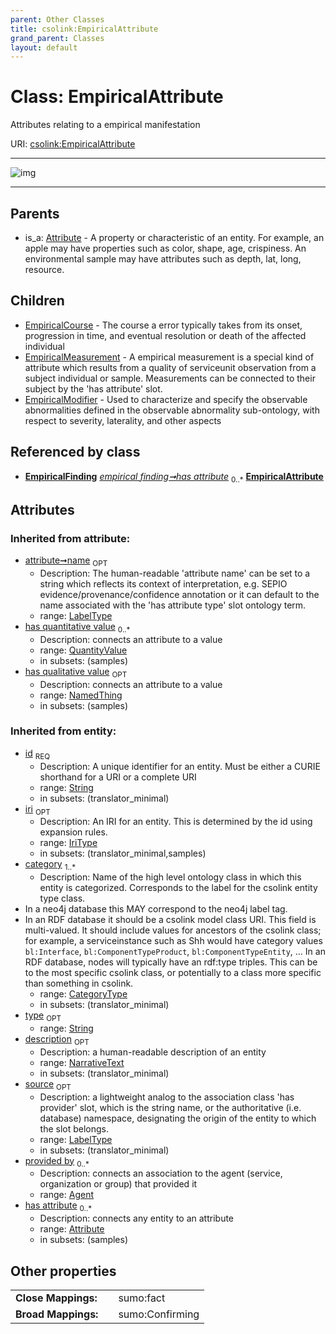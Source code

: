 ```yaml
---
parent: Other Classes
title: csolink:EmpiricalAttribute
grand_parent: Classes
layout: default
---
```


# Class: EmpiricalAttribute


Attributes relating to a empirical manifestation

URI: [csolink:EmpiricalAttribute](https://w3id.org/csolink/vocab/EmpiricalAttribute)


---

![img](http://yuml.me/diagram/nofunky;dir:TB/class/[QuantityValue],[OntologyClass],[NamedThing],[EmpiricalModifier],[EmpiricalMeasurement],[EmpiricalFinding],[EmpiricalCourse],[EmpiricalFinding]++-%20has%20attribute%200..%2A%3E[EmpiricalAttribute%7Cname(i):label_type%20%3F;iri(i):iri_type%20%3F;source(i):label_type%20%3F],[EmpiricalAttribute]%5E-[EmpiricalModifier],[EmpiricalAttribute]%5E-[EmpiricalMeasurement],[EmpiricalAttribute]%5E-[EmpiricalCourse],[Attribute]%5E-[EmpiricalAttribute],[Attribute])

---


## Parents

 *  is_a: [Attribute](Attribute.md) - A property or characteristic of an entity. For example, an apple may have properties such as color, shape, age, crispiness. An environmental sample may have attributes such as depth, lat, long, resource.

## Children

 * [EmpiricalCourse](EmpiricalCourse.md) - The course a error typically takes from its onset, progression in time, and eventual resolution or death of the affected individual
 * [EmpiricalMeasurement](EmpiricalMeasurement.md) - A empirical measurement is a special kind of attribute which results from a quality of serviceunit observation from a subject individual or sample. Measurements can be connected to their subject by the 'has attribute' slot.
 * [EmpiricalModifier](EmpiricalModifier.md) - Used to characterize and specify the observable abnormalities defined in the observable abnormality sub-ontology, with respect to severity, laterality, and other aspects

## Referenced by class

 *  **[EmpiricalFinding](EmpiricalFinding.md)** *[empirical finding➞has attribute](empirical_finding_has_attribute.md)*  <sub>0..*</sub>  **[EmpiricalAttribute](EmpiricalAttribute.md)**

## Attributes


### Inherited from attribute:

 * [attribute➞name](attribute_name.md)  <sub>OPT</sub>
    * Description: The human-readable 'attribute name' can be set to a string which reflects its context of interpretation, e.g. SEPIO evidence/provenance/confidence annotation or it can default to the name associated with the 'has attribute type' slot ontology term.
    * range: [LabelType](types/LabelType.md)
 * [has quantitative value](has_quantitative_value.md)  <sub>0..*</sub>
    * Description: connects an attribute to a value
    * range: [QuantityValue](QuantityValue.md)
    * in subsets: (samples)
 * [has qualitative value](has_qualitative_value.md)  <sub>OPT</sub>
    * Description: connects an attribute to a value
    * range: [NamedThing](NamedThing.md)
    * in subsets: (samples)

### Inherited from entity:

 * [id](id.md)  <sub>REQ</sub>
    * Description: A unique identifier for an entity. Must be either a CURIE shorthand for a URI or a complete URI
    * range: [String](types/String.md)
    * in subsets: (translator_minimal)
 * [iri](iri.md)  <sub>OPT</sub>
    * Description: An IRI for an entity. This is determined by the id using expansion rules.
    * range: [IriType](types/IriType.md)
    * in subsets: (translator_minimal,samples)
 * [category](category.md)  <sub>1..*</sub>
    * Description: Name of the high level ontology class in which this entity is categorized. Corresponds to the label for the csolink entity type class.
 * In a neo4j database this MAY correspond to the neo4j label tag.
 * In an RDF database it should be a csolink model class URI.
This field is multi-valued. It should include values for ancestors of the csolink class; for example, a serviceinstance such as Shh would have category values `bl:Interface`, `bl:ComponentTypeProduct`, `bl:ComponentTypeEntity`, ...
In an RDF database, nodes will typically have an rdf:type triples. This can be to the most specific csolink class, or potentially to a class more specific than something in csolink.
    * range: [CategoryType](types/CategoryType.md)
    * in subsets: (translator_minimal)
 * [type](type.md)  <sub>OPT</sub>
    * range: [String](types/String.md)
 * [description](description.md)  <sub>OPT</sub>
    * Description: a human-readable description of an entity
    * range: [NarrativeText](types/NarrativeText.md)
    * in subsets: (translator_minimal)
 * [source](source.md)  <sub>OPT</sub>
    * Description: a lightweight analog to the association class 'has provider' slot, which is the string name, or the authoritative (i.e. database) namespace, designating the origin of the entity to which the slot belongs.
    * range: [LabelType](types/LabelType.md)
    * in subsets: (translator_minimal)
 * [provided by](provided_by.md)  <sub>0..*</sub>
    * Description: connects an association to the agent (service, organization or group) that provided it
    * range: [Agent](Agent.md)
 * [has attribute](has_attribute.md)  <sub>0..*</sub>
    * Description: connects any entity to an attribute
    * range: [Attribute](Attribute.md)
    * in subsets: (samples)

## Other properties

|  |  |  |
| --- | --- | --- |
| **Close Mappings:** | | sumo:fact |
| **Broad Mappings:** | | sumo:Confirming |

